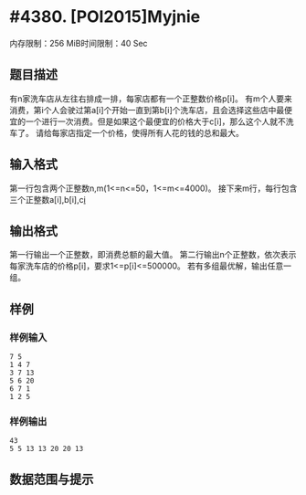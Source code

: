 # #4380. [POI2015]Myjnie

内存限制：256 MiB时间限制：40 Sec

## 题目描述

有n家洗车店从左往右排成一排，每家店都有一个正整数价格p[i]。
有m个人要来消费，第i个人会驶过第a[i]个开始一直到第b[i]个洗车店，且会选择这些店中最便宜的一个进行一次消费。但是如果这个最便宜的价格大于c[i]，那么这个人就不洗车了。
请给每家店指定一个价格，使得所有人花的钱的总和最大。

## 输入格式

第一行包含两个正整数n,m(1<=n<=50，1<=m<=4000)。
接下来m行，每行包含三个正整数a[i],b[i],c[i](1<=a[i]<=b[i]<=n，1<=c[i]<=500000)

## 输出格式

第一行输出一个正整数，即消费总额的最大值。
第二行输出n个正整数，依次表示每家洗车店的价格p[i]，要求1<=p[i]<=500000。
若有多组最优解，输出任意一组。

## 样例

### 样例输入

    
    7 5
    1 4 7
    3 7 13
    5 6 20
    6 7 1
    1 2 5
    

### 样例输出

    
    43
    5 5 13 13 20 20 13
    

## 数据范围与提示
